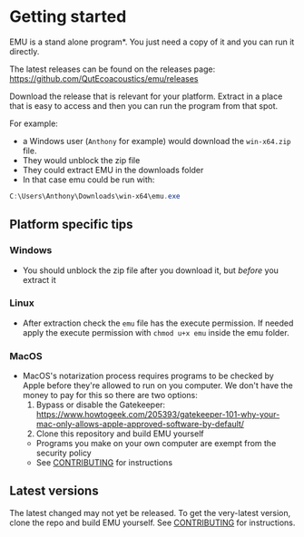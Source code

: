 # Getting started

EMU is a stand alone program*. You just need a copy of it and you can run it directly.

The latest releases can be found on the releases page: https://github.com/QutEcoacoustics/emu/releases

Download the release that is relevant for your platform. Extract in a place that is easy to access and then you can 
run the program from that spot.

For example:

 - a Windows user (`Anthony` for example) would download the `win-x64.zip` file.
 - They would unblock the zip file
 - They could extract EMU in the downloads folder
 - In that case emu could be run with:

```powershell
C:\Users\Anthony\Downloads\win-x64\emu.exe
```

## Platform specific tips

### Windows

- You should unblock the zip file after you download it, but _before_ you extract it

### Linux

- After extraction check the `emu` file has the execute permission.
  If needed apply the execute permission with `chmod u+x emu` inside the emu folder.

### MacOS

- MacOS's notarization process requires programs to be checked by Apple before they're allowed
  to run on you computer. We don't have the money to pay for this so there are two options:
  1. Bypass or disable the Gatekeeper: https://www.howtogeek.com/205393/gatekeeper-101-why-your-mac-only-allows-apple-approved-software-by-default/
  2. Clone this repository and build EMU yourself
    - Programs you make on your own computer are exempt from the security policy
    - See [CONTRIBUTING](../CONTRIBUTING.md) for instructions

## Latest versions

The latest changed may not yet be released. To get the very-latest version, clone the repo and build EMU yourself.
See [CONTRIBUTING](../CONTRIBUTING.md) for instructions.